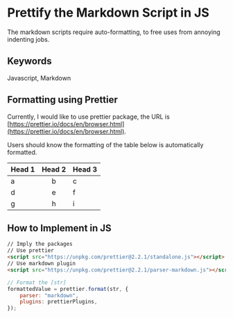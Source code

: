 # Prettify the Markdown Script in JS

The markdown scripts require auto-formatting,
to free uses from annoying indenting jobs.

## Keywords

Javascript, Markdown

## Formatting using Prettier

Currently, I would like to use prettier package, the URL is [https://prettier.io/docs/en/browser.html](https://prettier.io/docs/en/browser.html).

Users should know the formatting of the table below is automatically formatted.

| Head 1 | Head 2 | Head 3 |
| ------ | :----: | ------ |
| a      |   b    | c      |
| d      |   e    | f      |
| g      |   h    | i      |

## How to Implement in JS

```html
// Imply the packages
// Use prettier
<script src="https://unpkg.com/prettier@2.2.1/standalone.js"></script>
// Use markdown plugin
<script src="https://unpkg.com/prettier@2.2.1/parser-markdown.js"></script>
```

```javascript
// Format the [str]
formattedValue = prettier.format(str, {
    parser: "markdown",
    plugins: prettierPlugins,
});

```
